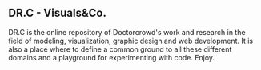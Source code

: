 ## DR.C - Visuals&Co.

DR.C is the online repository of Doctorcrowd's work and research in the field of modeling, visualization, graphic design and web development. It is also a place where to define a common ground to all these different domains and a playground for experimenting with code.
Enjoy.